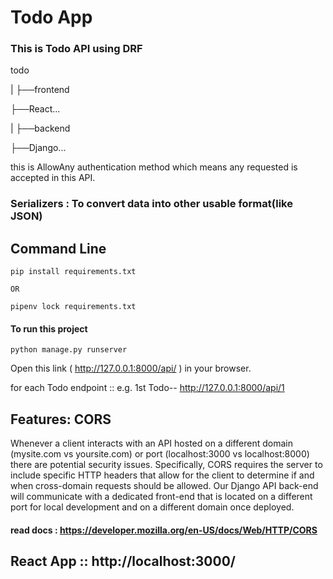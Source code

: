 # Todo App

### This is Todo API using DRF
 
todo

| ├──frontend

   ├──React...

| ├──backend

   ├──Django...


this is AllowAny authentication method which means any requested is accepted in this API.

### Serializers : To convert data into other usable format(like JSON)


Command Line
--------------------------------------------------------------------------------

```
pip install requirements.txt

OR

pipenv lock requirements.txt
```

#### To run this project

```
python manage.py runserver
```

Open this link ( http://127.0.0.1:8000/api/ ) in your browser.

for each Todo endpoint :: e.g. 1st Todo-- http://127.0.0.1:8000/api/1

## Features: CORS 

Whenever a client interacts with an API hosted on a different domain
(mysite.com vs yoursite.com) or port (localhost:3000 vs localhost:8000) there are
potential security issues.
Specifically, CORS requires the server to include specific HTTP headers that allow for
the client to determine if and when cross-domain requests should be allowed.
Our Django API back-end will communicate with a dedicated front-end that is located
on a different port for local development and on a different domain once deployed.


#### read docs : https://developer.mozilla.org/en-US/docs/Web/HTTP/CORS

## React App ::  http://localhost:3000/




